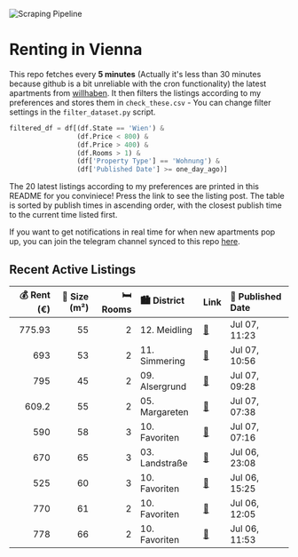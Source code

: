 ![Scraping Pipeline](https://github.com/AthomsG/renting-in-vienna/actions/workflows/run_pipeline.yml/badge.svg)


# Renting in Vienna

This repo fetches every **5 minutes** (Actually it's less than 30 minutes because github is a bit unreliable with the cron functionality) the latest apartments from [willhaben](https://www.willhaben.at/).
It then filters the listings according to my preferences and stores them in `check_these.csv` - You can change filter settings in the `filter_dataset.py` script.

```python
filtered_df = df[(df.State == 'Wien') & 
                 (df.Price < 800) &
                 (df.Price > 400) &
                 (df.Rooms > 1) &
                 (df['Property Type'] == 'Wohnung') &
                 (df['Published Date'] >= one_day_ago)]
```

The 20 latest listings according to my preferences are printed in this README for you conviniece! Press the link to see the listing post.
The table is sorted by publish times in ascending order, with the closest publish time to the current time listed first.

If you want to get notifications in real time for when new apartments pop up, you can join the telegram channel synced to this repo [here](https://t.me/+1HPAYOf5BSsyNTlk).

## Recent Active Listings

|   💰 Rent (€) |   📏 Size (m²) |   🛏️ Rooms | 🏙️ District    | Link                                                                                                                                                                                                                                | 📅 Published Date   |
|-------------:|--------------:|-----------:|:---------------|:------------------------------------------------------------------------------------------------------------------------------------------------------------------------------------------------------------------------------------|:-------------------|
|       775.93 |            55 |          2 | 12. Meidling   | [🔗](https://www.willhaben.at/iad/immobilien/d/mietwohnungen/wien/wien-1120-meidling/gepflegte-altbauwohnung-n%C3%A4he-sch%C3%B6nbrunn%21-1189034843/)                                                                               | Jul 07, 11:23      |
|       693    |            53 |          2 | 11. Simmering  | [🔗](https://www.willhaben.at/iad/immobilien/d/mietwohnungen/wien/wien-1110-simmering/mietwohnung-53m2-1701162054/)                                                                                                                  | Jul 07, 10:56      |
|       795    |            45 |          2 | 09. Alsergrund | [🔗](https://www.willhaben.at/iad/immobilien/d/mietwohnungen/wien/wien-1090-alsergrund/bitte-termine-online-buchen-%28link-im-text%29---anrufe-und-mails-werden-nicht-beantwortet-1701961857/)                                       | Jul 07, 09:28      |
|       609.2  |            55 |          2 | 05. Margareten | [🔗](https://www.willhaben.at/iad/immobilien/d/mietwohnungen/wien/wien-1050-margareten/helle-gemeinde-wohnung-55m2-im-5.-bezirk-1052783041/)                                                                                         | Jul 07, 07:38      |
|       590    |            58 |          3 | 10. Favoriten  | [🔗](https://www.willhaben.at/iad/immobilien/d/mietwohnungen/wien/wien-1100-favoriten/m%C3%B6bilierte-3-zimmer-gemeinde-wohnung-%C3%BCber-direktvergabe-in-1100-wien---n%C3%A4he-altes-landgut-1689161114/)                          | Jul 07, 07:16      |
|       670    |            65 |          3 | 03. Landstraße | [🔗](https://www.willhaben.at/iad/immobilien/d/mietwohnungen/wien/wien-1030-landstra%C3%9Fe/direktvergabe-wiener-wohnen-vormerkschein-vor-05/2024-912697125/)                                                                        | Jul 06, 23:08      |
|       525    |            60 |          3 | 10. Favoriten  | [🔗](https://www.willhaben.at/iad/immobilien/d/mietwohnungen/wien/wien-1100-favoriten/m%C3%B6bilierte-3-zimmer-gemeindewohnung-%C3%BCber-direktvergabe-in-1100-wien---n%C3%A4he-raxstra%C3%9Fe-%28ruhige-seitengasse%29-2108985091/) | Jul 06, 15:25      |
|       770    |            61 |          2 | 10. Favoriten  | [🔗](https://www.willhaben.at/iad/immobilien/d/mietwohnungen/wien/wien-1100-favoriten/%2Ap%C3%A4rchentraum%2Asonniger-neubau-mit-bester-infrastruktur%21-1518950514/)                                                                | Jul 06, 12:05      |
|       778    |            66 |          2 | 10. Favoriten  | [🔗](https://www.willhaben.at/iad/immobilien/d/mietwohnungen/wien/wien-1100-favoriten/renoviert-preiswert-und-zweier-wg-eignung-1278054567/)                                                                                         | Jul 06, 11:53      |
